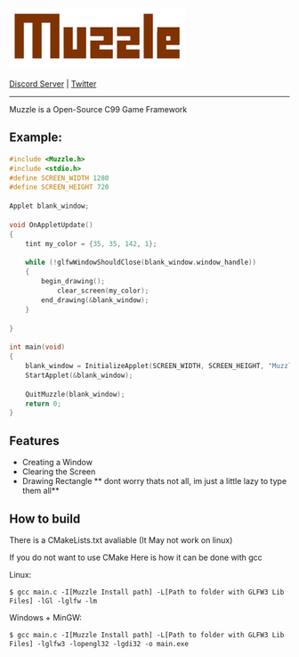 ![Muzzle Logo](https://github.com/PikoStudios/Muzzle/blob/main/.github/assests/muzzle.png?raw=true)



[Discord Server](https://discord.gg/Rw2FdYw5dK) | [Twitter](https://twitter.com/piko_studios)
***
Muzzle is a Open-Source C99 Game Framework

## Example:
```c
#include <Muzzle.h>
#include <stdio.h>
#define SCREEN_WIDTH 1280
#define SCREEN_HEIGHT 720

Applet blank_window;

void OnAppletUpdate()
{
    tint my_color = {35, 35, 142, 1};

    while (!glfwWindowShouldClose(blank_window.window_handle))
    {
        begin_drawing();
            clear_screen(my_color); 
        end_drawing(&blank_window);
    }
    
}

int main(void)
{
    blank_window = InitializeApplet(SCREEN_WIDTH, SCREEN_HEIGHT, "Muzzle [CORE] - Blank Window", MUZZLE_FALSE, MUZZLE_FALSE);
    StartApplet(&blank_window);

    QuitMuzzle(blank_window);
    return 0;
}

```
 
## Features
* Creating a Window
* Clearing the Screen
* Drawing Rectangle
** dont worry thats not all, im just a little lazy to type them all**


## How to build
There is a CMakeLists.txt avaliable (It May not work on linux)

If you do not want to use CMake
Here is how it can be done with gcc

Linux:
```
$ gcc main.c -I[Muzzle Install path] -L[Path to folder with GLFW3 Lib Files] -lGl -lglfw -lm
```

Windows + MinGW:
```
$ gcc main.c -I[Muzzle Install path] -L[Path to folder with GLFW3 Lib Files] -lglfw3 -lopengl32 -lgdi32 -o main.exe
```


